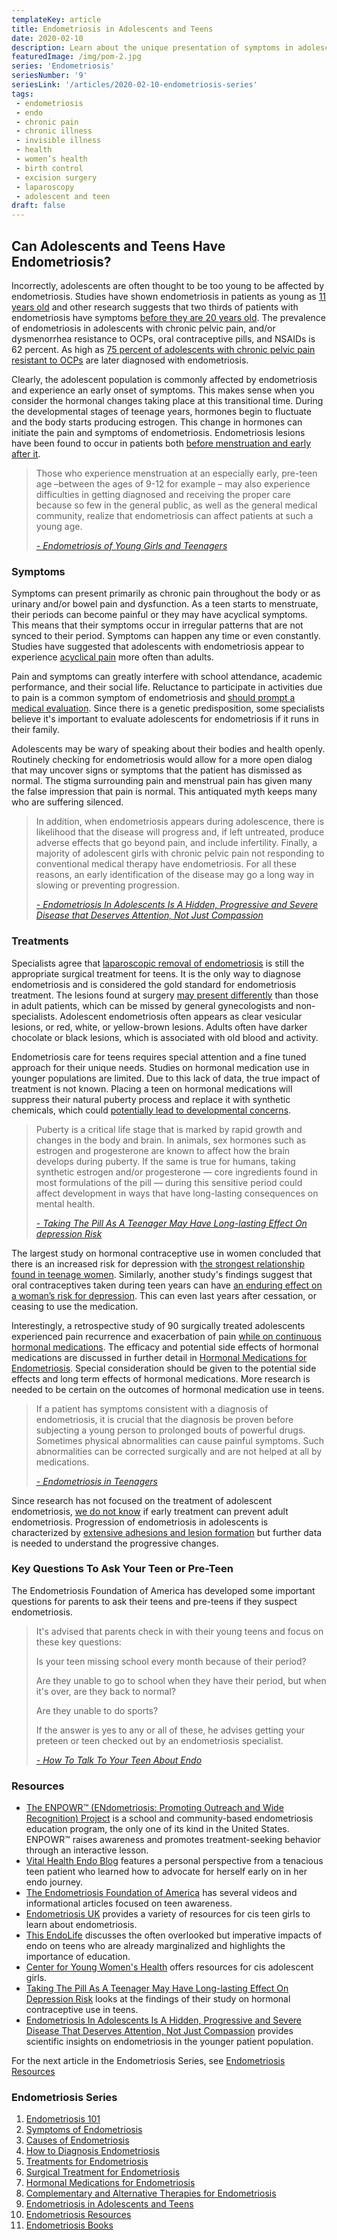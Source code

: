 ```yaml
--- 
templateKey: article
title: Endometriosis in Adolescents and Teens
date: 2020-02-10
description: Learn about the unique presentation of symptoms in adolescents and how treatment is approached for teens and pre-teens.
featuredImage: /img/pom-2.jpg
series: 'Endometriosis'
seriesNumber: '9'
seriesLink: '/articles/2020-02-10-endometriosis-series'
tags:
 - endometriosis
 - endo
 - chronic pain
 - chronic illness
 - invisible illness
 - health
 - women’s health
 - birth control
 - excision surgery
 - laparoscopy
 - adolescent and teen
draft: false 
--- 
```

<h2>Can Adolescents and Teens Have Endometriosis?</h2>

Incorrectly, adolescents are often thought to be too young to be affected by endometriosis. Studies have shown endometriosis in patients as young as <a href="https://jamanetwork.com/journals/jama/article-abstract/1153958" target="_blank" rel="noopener noreferrer">11 years old</a> and other research suggests that two thirds of patients with endometriosis have symptoms <a href="https://endometriosis.org/resources/articles/teenagers/" target="_blank" rel="noopener noreferrer">before they are 20 years old</a>. The prevalence of endometriosis in adolescents with chronic pelvic pain, and/or dysmenorrhea resistance to OCPs, oral contraceptive pills, and NSAIDs is 62 percent. As high as <a href="https://www.endofound.org/can-early-detection-and-treatment-of-adolescent-endometriosis-prevent-adult-endometriosis-thomas-d-h" target="_blank" rel="noopener noreferrer">75 percent of adolescents with chronic pelvic pain resistant to OCPs</a> are later diagnosed with endometriosis.

Clearly, the adolescent population is commonly affected by endometriosis and experience an early onset of symptoms. This makes sense when you consider the hormonal changes taking place at this transitional time. During the developmental stages of teenage years, hormones begin to fluctuate and the body starts producing estrogen. This change in hormones can initiate the pain and symptoms of endometriosis. Endometriosis lesions have been found to occur in patients both <a href="https://www.ncbi.nlm.nih.gov/pmc/articles/PMC3712662/" target="_blank" rel="noopener noreferrer">before menstruation and early after it</a>.

<blockquote>Those who experience menstruation at an especially early, pre-teen age –between the ages of 9-12 for example – may also experience difficulties in getting diagnosed and receiving the proper care because so few in the general public, as well as the general medical community, realize that endometriosis can affect patients at such a young age.

<cite><a href="http://nezhat.org/endometriosis-of-young-girls-and-teenagers/" target="_blank" rel="noopener noreferrer">- Endometriosis of Young Girls and Teenagers</a></cite>

</blockquote>

<div class="page-break Slice3"></div>

<h3>Symptoms</h3>

Symptoms can present primarily as chronic pain throughout the body or as urinary and/or bowel pain and dysfunction. As a teen starts to menstruate, their periods can become painful or they may have acyclical symptoms. This means that their symptoms occur in irregular patterns that are not synced to their period. Symptoms can happen any time or even constantly. Studies have suggested that adolescents with endometriosis appear to experience <a href="http://nezhat.org/endometriosis-of-young-girls-and-teenagers/" target="_blank" rel="noopener noreferrer">acyclical pain</a> more often than adults. 

Pain and symptoms can greatly interfere with school attendance, academic performance, and their social life. Reluctance to participate in activities due to pain is a common symptom of endometriosis and <a href="http://nezhat.org/endometriosis-of-young-girls-and-teenagers/" target="_blank" rel="noopener noreferrer">should prompt a medical evaluation</a>. Since there is a genetic predisposition, some specialists believe it's important to evaluate adolescents for endometriosis if it runs in their family. 

Adolescents may be wary of speaking about their bodies and health openly. Routinely checking for endometriosis would allow for a more open dialog that may uncover signs or symptoms that the patient has dismissed as normal. The stigma surrounding pain and menstrual pain has given many the false impression that pain is normal. This antiquated myth keeps many who are suffering silenced. 

<blockquote>In addition, when endometriosis appears during adolescence, there is likelihood that the disease will progress and, if left untreated, produce adverse effects that go beyond pain, and include infertility. Finally, a majority of adolescent girls with chronic pelvic pain not responding to conventional medical therapy have endometriosis. For all these reasons, an early identification of the disease may go a long way in slowing or preventing progression.

<cite><a href="https://www.ncbi.nlm.nih.gov/pmc/articles/PMC3712662/" target="_blank" rel="noopener noreferrer">- Endometriosis In Adolescents Is A Hidden, Progressive and Severe Disease that Deserves Attention, Not Just Compassion</a></cite>

</blockquote>

<h3>Treatments</h3>

Specialists agree that <a href="https://www.endofound.org/can-early-detection-and-treatment-of-adolescent-endometriosis-prevent-adult-endometriosis-thomas-d-h" target="_blank" rel="noopener noreferrer">laparoscopic removal of endometriosis</a> is still the appropriate surgical treatment for teens. It is the only way to diagnose endometriosis and is considered the gold standard for endometriosis treatment. The lesions found at surgery <a href="http://nezhat.org/endometriosis-of-young-girls-and-teenagers/" target="_blank" rel="noopener noreferrer">may present differently</a> than those in adult patients, which can be missed by general gynecologists and non-specialists. Adolescent endometriosis often appears as clear vesicular lesions, or red, white, or yellow-brown lesions. Adults often have darker chocolate or black lesions, which is associated with old blood and activity.

Endometriosis care for teens requires special attention and a fine tuned approach for their unique needs. Studies on hormonal medication use in younger populations are limited. Due to this lack of data, the true impact of treatment is not known. Placing a teen on hormonal medications will suppress their natural puberty process and replace it with synthetic chemicals, which could <a href="https://theconversation.com/taking-the-pill-as-a-teenager-may-have-long-lasting-effect-on-depression-risk-121786" target="_blank" rel="noopener noreferrer">potentially lead to developmental concerns</a>. 

<blockquote>Puberty is a critical life stage that is marked by rapid growth and changes in the body and brain. In animals, sex hormones such as estrogen and progesterone are known to affect how the brain develops during puberty. If the same is true for humans, taking synthetic estrogen and/or progesterone — core ingredients found in most formulations of the pill — during this sensitive period could affect development in ways that have long-lasting consequences on mental health.

<cite><a href="https://theconversation.com/taking-the-pill-as-a-teenager-may-have-long-lasting-effect-on-depression-risk-121786" target="_blank" rel="noopener noreferrer">- Taking The Pill As A Teenager May Have Long-lasting Effect On depression Risk</a></cite>

</blockquote>

The largest study on hormonal contraceptive use in women concluded that there is an increased risk for depression with <a href="https://jamanetwork.com/journals/jamapsychiatry/fullarticle/2552796" target="_blank" rel="noopener noreferrer">the strongest relationship found in teenage women</a>. Similarly, another study's findings suggest that oral contraceptives taken during teen years can have <a href="https://onlinelibrary.wiley.com/doi/10.1111/jcpp.13115" target="_blank" rel="noopener noreferrer">an enduring effect on a woman’s risk for depression</a>. This can even last years after cessation, or ceasing to use the medication. 

Interestingly, a retrospective study of 90 surgically treated adolescents experienced pain recurrence and exacerbation of pain <a href="https://www.ncbi.nlm.nih.gov/pubmed/19646673" target="_blank" rel="noopener noreferrer">while on continuous hormonal medications</a>. The efficacy and potential side effects of hormonal medications are discussed in further detail in <a href="/articles/2020-02-09-hormonal-medications-for-endometriosis/" target="_blank" rel="noopener noreferrer">Hormonal Medications for Endometriosis</a>. Special consideration should be given to the potential side effects and long term effects of hormonal medications. More research is needed to be certain on the outcomes of hormonal medication use in teens. 

<blockquote>If a patient has symptoms consistent with a diagnosis of endometriosis, it is crucial that the diagnosis be proven before subjecting a young person to prolonged bouts of powerful drugs. Sometimes physical abnormalities can cause painful symptoms. Such abnormalities can be corrected surgically and are not helped at all by medications.

<cite><a href="http://centerforendo.com/endometriosis-in-teenagers" target="_blank" rel="noopener noreferrer">- Endometriosis in Teenagers</a></cite>

</blockquote>

Since research has not focused on the treatment of adolescent endometriosis, <a href="https://www.endofound.org/can-early-detection-and-treatment-of-adolescent-endometriosis-prevent-adult-endometriosis-thomas-d-h" target="_blank" rel="noopener noreferrer">we do not know</a> if early treatment can prevent adult endometriosis. Progression of endometriosis in adolescents is characterized by <a href="https://www.ncbi.nlm.nih.gov/pmc/articles/PMC3712662/" target="_blank" rel="noopener noreferrer">extensive adhesions and lesion formation</a> but further data is needed to understand the progressive changes.

<div class="page-break Slice1"></div>

<h3>Key Questions To Ask Your Teen or Pre-Teen</h3>

The Endometriosis Foundation of America has developed some important questions for parents to ask their teens and pre-teens if they suspect endometriosis.

<blockquote>It's advised that parents check in with their young teens and focus on these key questions:

Is your teen missing school every month because of their period?

Are they unable to go to school when they have their period, but when it's over, are they back to normal?

Are they unable to do sports?

If the answer is yes to any or all of these, he advises getting your preteen or teen checked out by an endometriosis specialist.

<cite><a href="https://www.endofound.org/how-to-talk-to-your-teen-about-endo" target="_blank" rel="noopener noreferrer">- How To Talk To Your Teen About Endo</a></cite>

</blockquote>

<h3>Resources</h3>

* <a href="https://www.endofound.org/enpowr" target="_blank" rel="noopener noreferrer">The ENPOWR™ (ENdometriosis: Promoting Outreach and Wide Recognition) Project</a> is a school and community-based endometriosis education program, the only one of its kind in the United States. ENPOWR™ raises awareness and promotes treatment-seeking behavior through an interactive lesson.
* <a href="https://www.vitalhealth.com/endo-blog/teen-endometriosis-diagnosis-video" target="_blank" rel="noopener noreferrer">Vital Health Endo Blog</a> features a personal perspective from a tenacious teen patient who learned how to advocate for herself early on in her endo journey.
* <a href="https://www.endofound.org/endometriosis-for-teens" target="_blank" rel="noopener noreferrer">The Endometriosis Foundation of America</a> has several videos and informational articles focused on teen awareness. 
* <a href="https://endometriosis-uk.org/Information-teenage-girls" target="_blank" rel="noopener noreferrer">Endometriosis UK</a> provides a variety of resources for cis teen girls to learn about endometriosis. 
* <a href="http://www.thisendolife.com/lifestyle/endometriosis-education-endometriosis-in-teenagers" target="_blank" rel="noopener noreferrer">This EndoLife</a> discusses the often overlooked but imperative impacts of endo on teens who are already marginalized and highlights the importance of education. 
* <a href="https://youngwomenshealth.org/endometriosis-all-guides/ " target="_blank" rel="noopener noreferrer">Center for Young Women's Health</a> offers resources for cis adolescent girls.
* <a href="https://theconversation.com/taking-the-pill-as-a-teenager-may-have-long-lasting-effect-on-depression-risk-121786" target="_blank" rel="noopener noreferrer">Taking The Pill As A Teenager May Have Long-lasting Effect On Depression Risk</a> looks at the findings of their study on hormonal contraceptive use in teens. 
* <a href="https://www.ncbi.nlm.nih.gov/pmc/articles/PMC3712662/" target="_blank" rel="noopener noreferrer">Endometriosis In Adolescents Is A Hidden, Progressive and Severe Disease That Deserves Attention, Not Just Compassion</a> provides scientific insights on endometriosis in the younger patient population. 

<p class="pt-12">For the next article in the Endometriosis Series, see <a href="/articles/2020-02-09-endometriosis-resources/" target="_blank" rel="noopener noreferrer">Endometriosis Resources</a></p>

<h3 class="table-of-contents">Endometriosis Series</h3>

1. <a href="/articles/2020-02-10-endometriosis-101/" target="_blank" rel="noopener noreferrer">Endometriosis 101</a>
2. <a href="/articles/2020-02-10-symptoms-of-endometriosis/" target="_blank" rel="noopener noreferrer">Symptoms of Endometriosis</a>
3. <a href="/articles/2020-02-10-causes-of-endometriosis/" target="_blank" rel="noopener noreferrer">Causes of Endometriosis</a>
4. <a href="/articles/2020-02-10-how-to-diagnosis-endometriosis/" target="_blank" rel="noopener noreferrer">How to Diagnosis Endometriosis</a>
5. <a href="/articles/2020-02-10-treatments-for-endometriosis/" target="_blank" rel="noopener noreferrer">Treatments for Endometriosis</a>
6. <a href="/articles/2020-02-09-surgical-treatment-for-endometriosis/" target="_blank" rel="noopener noreferrer">Surgical Treatment for Endometriosis</a>
7. <a href="/articles/2020-02-09-hormonal-medications-for-endometriosis/" target="_blank" rel="noopener noreferrer">Hormonal Medications for Endometriosis</a>
8. <a href="/articles/2020-02-09-complementary-and-alternative-therapies-for-endometriosis/" target="_blank" rel="noopener noreferrer">Complementary and Alternative Therapies for Endometriosis</a>
9. <a href="/articles/2020-02-22-endometriosis-in-adolescents-and-teens/" target="_blank" rel="noopener noreferrer">Endometriosis in Adolescents and Teens</a>
10. <a href="/articles/2020-02-09-endometriosis-resources/" target="_blank" rel="noopener noreferrer">Endometriosis Resources</a>
11. <a href="/articles/2020-02-09-endometriosis-books/" target="_blank" rel="noopener noreferrer">Endometriosis Books</a>

